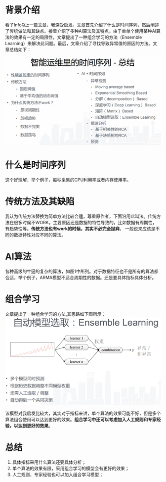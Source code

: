 
# 背景介绍
看了InfoQ上一篇[文章](http://www.infoq.com/cn/presentations/time-series-in-intelligent-operation-and-maintenanc#downloadPdf)，我深受启发。文章首先介绍了什么是时间序列，然后阐述了传统做法和其缺点。接着介绍了多种AI算法及其特点。由于单单个使用某种AI算法的效果有一定的局限性，文章提出了一种组合学习的方法（Ensemble Learning）来解决此问题。最后，文章介绍了寻找导致异常值的原因的方法。文章总结如下：

![](https://github.com/kongkongruye/think_twice/blob/master/imgs/%E6%97%B6%E9%97%B4%E5%BA%8F%E5%88%97%E6%80%BB%E7%BB%93.PNG)

# 什么是时间序列
这个好理解，举个例子，每秒采集的CPU利用率或者内存使用率。

# 传统方法及其缺陷
我认为传统方法替换为简单方法比较合适，尊重原作者，下面沿用此叫法。传统方法在很多时候不WORK，主要原因还是数据的特性导致的，比如数据有周期性，有趋势性等。**传统方法也有work的时候，其实不必完全抛弃**。 一般说来应该是不同的数据特性对应不同的算法。

# AI算法
各种高级的牛逼的复杂的算法，如图1中所列。对于数据特征也不是所有的算法都合适，举个例子，ARMA模型不适合周期性的数据。还是要具体指标具体分析。

# 组合学习
文章提出了一种组合学习的方法,其思路如下图所示：
![](https://github.com/kongkongruye/think_twice/blob/master/imgs/%E5%A4%9A%E4%B8%AA%E6%A8%A1%E5%9E%8B%E6%B7%B7%E5%92%8C.PNG)

该模型对我启发比较大，其实对于指标来讲，单个算法的效果可能不好，但是多个算法组合使用可以达到更好的效果。**组合学习中还可以考虑加入人工规则和专家经验，以达到更好的效果**。

# 总结
1. 具体指标采用什么算法还要具体分析；
2. 单个算法的效果有限，采用组合学习的模型会有更好的效果；
3. 人工规则，专家经验也可以加入组合学习模型；
